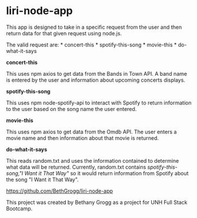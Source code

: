 # liri-node-app

This app is designed to take in a specific request from the user and then return data for that given request using node.js.

The valid request are:
    *   concert-this <band name>
    *   spotify-this-song <song name>
    *   movie-this <movie name>
    *   do-what-it-says

**concert-this**

This uses npm axios to get data from the Bands in Town API.  A band name is entered by the user and information about upcoming concerts displays.

**spotify-this-song**

This uses npm node-spotify-api to interact with Spotify to return information to the user based on the song name the user entered.

**movie-this**

This uses npm axios to get data from the Omdb API.  The user enters a movie name and then information about that movie is returned.

**do-what-it-says**

This reads random.txt and uses the information contained to determine what data will be returned.  Currently, random.txt contains *spotify-this-song,"I Want it That Way"* so it would return information from Spotify about the song "I Want it That Way".

https://github.com/BethGrogg/liri-node-app

This project was created by Bethany Grogg as a project for UNH Full Stack Bootcamp.